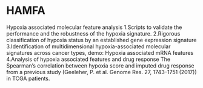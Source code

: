 # HAMFA
Hypoxia associated molecular feature analysis
1.Scripts to validate the performance and the robustness of the hypoxia signature.
2.Rigorous classification of hypoxia status by an established gene expression signature
3.Identification of multidimensional hypoxia-associated molecular signatures across cancer types,
	demo: Hypoxia associated mRNA features
4.Analysis of hypoxia associated features and drug response
The Spearman’s correlation between hypoxia score and imputed drug response from a previous study (Geeleher, P. et al. Genome Res. 27, 1743–1751 (2017)) in TCGA patients.
